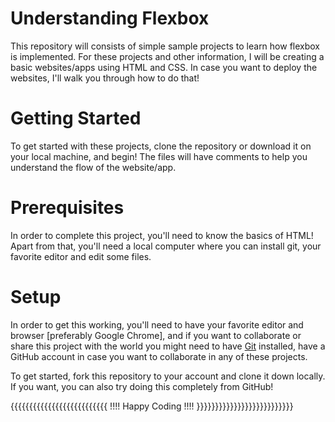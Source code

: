 # Understanding Flexbox

This repository will consists of simple sample projects to learn how flexbox is implemented. For these projects and other information, I will be creating a basic websites/apps using HTML and CSS. In case you want to deploy the websites, I'll walk you through how to do that!

# Getting Started

To get started with these projects, clone the repository or download it on your local machine, and begin! The files will have comments to help you understand the flow of the website/app.

# Prerequisites

In order to complete this project, you'll need to know the basics of HTML! Apart from that, you'll need a local computer where you can install git, your favorite editor and edit some files.

# Setup

In order to get this working, you'll need to have your favorite editor and browser [preferably Google Chrome], and if you want to collaborate or share this project with the world you might need to have [Git](https://git-scm.com/) installed, have a GitHub account  in case you want to collaborate in any of these projects.

To get started, fork this repository to your account and clone it down locally. If you want, you can also try doing this completely from GitHub!


{{{{{{{{{{{{{{{{{{{{{{{{{{
!!!!    Happy Coding      !!!!
    }}}}}}}}}}}}}}}}}}}}}}}}}}
